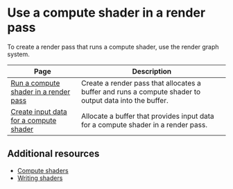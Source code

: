 # Use a compute shader in a render pass

To create a render pass that runs a compute shader, use the render graph system.

| Page | Description |
|-|-|
| [Run a compute shader in a render pass](render-graph-compute-shader-run.md) | Create a render pass that allocates a buffer and runs a compute shader to output data into the buffer. |
| [Create input data for a compute shader](render-graph-compute-shader-input.md) | Allocate a buffer that provides input data for a compute shader in a render pass. |

## Additional resources

- [Compute shaders](https://docs.unity3d.com/6000.0/Documentation/Manual/class-ComputeShader.html)
- [Writing shaders](https://docs.unity3d.com/6000.0/Documentation/Manual/shader-writing.html)
